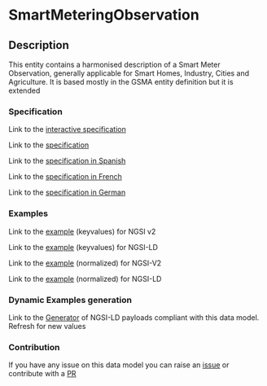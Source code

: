 # SmartMeteringObservation

## Description 

This entity contains a harmonised description of a Smart Meter Observation, generally applicable for Smart Homes, Industry, Cities and Agriculture. It is based mostly in the GSMA entity definition but it is extended
### Specification

Link to the [interactive specification](https://swagger.lab.fiware.org/?url=https://smart-data-models.github.io/dataModel.Device/SmartMeteringObservation/swagger.yaml)

Link to the [specification](https://smart-data-models.github.io/dataModel.Device/SmartMeteringObservation/doc/spec.md)

Link to the [specification in Spanish](https://smart-data-models.github.io/dataModel.Device/SmartMeteringObservation/doc/spec_ES.md)

Link to the [specification in French](https://smart-data-models.github.io/dataModel.Device/SmartMeteringObservation/doc/spec_FR.md)

Link to the [specification in German](https://smart-data-models.github.io/dataModel.Device/SmartMeteringObservation/doc/spec_DE.md)
### Examples

Link to the [example](https://smart-data-models.github.io/dataModel.Device/SmartMeteringObservation/examples/example.json) (keyvalues) for NGSI v2

Link to the [example](https://smart-data-models.github.io/dataModel.Device/SmartMeteringObservation/examples/example.jsonld) (keyvalues) for NGSI-LD

Link to the [example](https://smart-data-models.github.io/dataModel.Device/SmartMeteringObservation/examples/example-normalized.json) (normalized) for NGSI-V2

Link to the [example](https://smart-data-models.github.io/dataModel.Device/SmartMeteringObservation/examples/example-normalized.jsonld) (normalized) for NGSI-LD
### Dynamic Examples generation

Link to the [Generator](https://smartdatamodels.org/extra/ngsi-ld_generator_v0.91.php?schemaUrl=https://raw.githubusercontent.com/smart-data-models/dataModel.Device/master/SmartMeteringObservation/schema.json&email=info@smartdatamodels.org) of NGSI-LD payloads compliant with this data model. Refresh for new values
### Contribution

 If you have any issue on this data model you can raise an [issue](https://github.com/smart-data-models/dataModel.Device/issues)  or contribute with a [PR](https://github.com/smart-data-models/dataModel.Device/pulls)